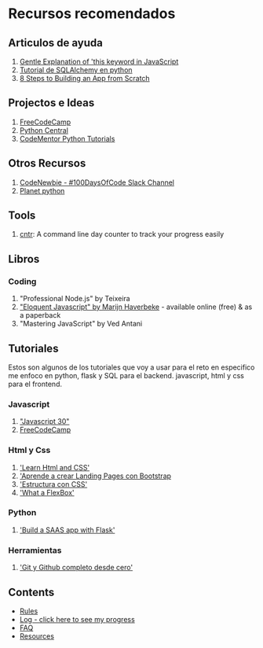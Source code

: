 # Recursos recomendados

## Articulos de ayuda
1. [Gentle Explanation of 'this keyword in JavaScript](http://rainsoft.io/gentle-explanation-of-this-in-javascript/)
2. [Tutorial de SQLAlchemy en python](http://pythoncentral.io/series/python-sqlalchemy-database-tutorial/)
3. [8 Steps to Building an App from Scratch](https://www.codementor.io/learn-programming/how-to-build-app-from-scratch-beginner-programmer)

## Projectos e Ideas
1. [FreeCodeCamp](https://www.freecodecamp.com)
2. [Python Central](http://pythoncentral.io/)
3. [CodeMentor Python Tutorials](https://www.codementor.io/python/tutorial)

## Otros Recursos
1. [CodeNewbie - #100DaysOfCode Slack Channel](https://codenewbie.typeform.com/to/uwsWlZ)
2. [Planet python](http://planetpython.org/)
## Tools
1. [cntr](https://github.com/nsgonultas/cntr): A command line day counter to track your progress easily

## Libros

### Coding
1. "Professional Node.js" by Teixeira
2. ["Eloquent Javascript" by Marijn Haverbeke](http://eloquentjavascript.net/) - available online (free) & as a paperback
3. "Mastering JavaScript" by Ved Antani


## Tutoriales
Estos son algunos de los tutoriales que voy a usar para el reto en especifico me enfoco en python, flask y SQL para el backend.
javascript, html y css para el frontend.
### Javascript
1. ["Javascript 30"](https://javascript30.com/account/magic/584b118c99ec21353f30c8fa) 
2. [FreeCodeCamp](https://www.freecodecamp.com)

### Html y Css
1. ['Learn Html and CSS'](http://learn.shayhowe.com/html-css/)
2. ['Aprende a crear Landing Pages con Bootstrap](https://www.udemy.com/crea-una-landing-page-que-enamore-sin-saber-programar/learn/v4/)
3. ['Estructura con CSS'](http://es.learnlayout.com/)
4. ['What a FlexBox'](http://flexbox.io/view/Vj7NZ6FiQvo)

### Python
1. ['Build a SAAS app with Flask'](https://www.udemy.com/course-dashboard-redirect/?course_id=856526)

### Herramientas
1. ['Git y Github completo desde cero'](https://www.udemy.com/git-y-github-completo-desde-cero/learn/v4/)


## Contents
* [Rules](rules.md)
* [Log - click here to see my progress](log.md)
* [FAQ](FAQ.md)
* [Resources](resources.md)
